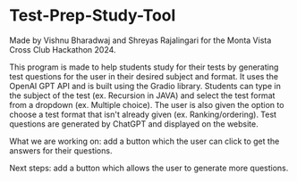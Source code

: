 # Test-Prep-Study-Tool

Made by Vishnu Bharadwaj and Shreyas Rajalingari for the Monta Vista Cross Club Hackathon 2024.

This program is made to help students study for their tests by generating test questions for the user in their desired subject and format. It uses the OpenAI GPT API and is built using the Gradio library. Students can type in the subject of the test (ex. Recursion in JAVA) and select the test format from a dropdown (ex. Multiple choice). The user is also given the option to choose a test format that isn't already given (ex. Ranking/ordering). Test questions are generated by ChatGPT and displayed on the website.

What we are working on: add a button which the user can click to get the answers for their questions.

Next steps: add a button which allows the user to generate more questions.
